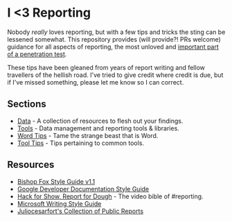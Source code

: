 # I <3 Reporting

Nobody _really_ loves reporting, but with a few tips and tricks the sting can be lessened somewhat. This repository provides (will provide?! PRs welcome) guidance for all aspects of reporting, the most unloved and [important part of a penetration test](https://medium.com/@petergombos/what-makes-a-good-penetration-tester-32c075240c27).

These tips have been gleaned from years of report writing and fellow travellers of the hellish road. I've tried to give credit where credit is due, but if I've missed something, please let me know so I can correct.

## Sections

* [Data](Data.md) - A collection of resources to flesh out your findings.
* [Tools](Tools.md) - Data management and reporting tools & libraries.
* [Word Tips](Word_Tips.md) - Tame the strange beast that is Word.
* [Tool Tips](Tool_Tips.md) - Tips pertaining to common tools. 

## Resources

* [Bishop Fox Style Guide v1.1](https://www.bishopfox.com/download/8124/)
* [Google Developer Documentation Style Guide](https://developers.google.com/style/)
* [Hack for Show, Report for Dough](https://www.youtube.com/watch?v=c_LBWqNDY0M) - The video bible of #reporting.
* [Microsoft Writing Style Guide](https://docs.microsoft.com/en-us/style-guide/welcome/)
* [Juliocesarfort's Collection of Public Reports](https://github.com/juliocesarfort/public-pentesting-reports)
